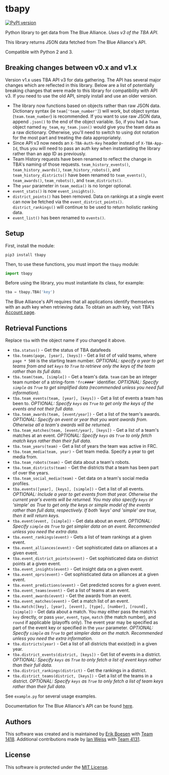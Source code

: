 # tbapy

[![PyPI version](https://badge.fury.io/py/tbapy.svg)](https://badge.fury.io/py/tbapy)

Python library to get data from The Blue Alliance. _Uses v3 of the TBA API._

This library returns JSON data fetched from The Blue Alliance's API.

Compatible with Python 2 and 3.

## Breaking changes between v0.x and v1.x
Version v1.x uses TBA API v3 for data gathering. The API has several major changes which are reflected in this library. Below are a list of potentially breaking changes that were made to this library for compatibility with API v3. If you need to use the old API, simply install and use an older version.
* The library now functions based on objects rather than raw JSON data. Dictionary syntax (ie `team['team_number']`) will work, but object syntax (`team.team_number`) is recommended. If you want to use raw JSON data, append `.json()` to the end of the object variable. So, if you had a `Team` object named `my_team`, `my_team.json()` would give you the team data as a raw dictionary. Otherwise, you'll need to switch to using dot notation for the most part and treating the data appropriately.
* Since API v3 now needs an `X-TBA-Auth-Key` header instead of `X-TBA-App-Id`, thus you will need to pass an auth key when instantiating the library rather than an app ID as previously.
* Team History requests have been renamed to reflect the change in TBA's naming of those requests. `team_history_events()`, `team_history_awards()`, `team_history_robots()`, and `team_history_districts()` have been renamed to `team_events()`, `team_awards()`, `team_robots()`, and `team_districts()`.
* The `year` parameter in `team_media()` is no longer optional.
* `event_stats()` is now `event_insights()`.
* `district_points()` has been removed. Data on rankings at a single event can now be fetched via the `event_district_points()`. `district_rankings()` will continue to be used to return holistic ranking data.
* `event_list()` has been renamed to `events()`.

## Setup
First, install the module:

    pip3 install tbapy

Then, to use these functions, you must import the `tbapy` module:

```py
import tbapy
```

Before using the library, you must instantiate its class, for example:

```py
tba = tbapy.TBA('key')
```

The Blue Alliance's API requires that all applications identify themselves with an auth key when retrieving data. To obtain an auth key, visit TBA's [Account page](https://www.thebluealliance.com/account).


## Retrieval Functions
Replace `tba` with the object name if you changed it above.
* `tba.status()` - Get the status of TBA datafeeds
* `tba.teams(page, [year], [keys])` - Get a list of of valid teams, where `page * 500` is the starting team number. _OPTIONAL: specify a year to get teams from and set `keys` to `True` to retrieve only the keys of the team rather than its full data._
* `tba.team(team, [simple])` - Get a team's data. `team` can be an integer team number of a string-form `'frc####'` identifier. _OPTIONAL: Specify `simple` as `True` to get simplified data (recommended unless you need full information)._
* `tba.team_events(team, [year], [keys])` - Get a list of events a team has been to. _OPTIONAL: Specify `keys` as `True` to get only the keys of the events and not their full data._
* `tba.team_awards(team, [event/year])` - Get a list of the team's awards. _OPTIONAL: Specify an event or year that you want awards from. Otherwise all a team's awards will be returned._
* `tba.team_matches(team, [event/year], [keys])` - Get a list of a team's matches at an event. _OPTIONAL: Specify `keys` as `True` to only fetch match keys rather than their full data._
* `tba.team_years(team)` - Get a list of years the team was active in FRC.
* `tba.team_media(team, year)` - Get team media. Specify a year to get media from.
* `tba.team_robots(team)` - Get data about a team's robots.
* `tba.team_districts(team)` - Get the districts that a team has been part of over the years.
* `tba.team_social_media(team)` - Get data on a team's social media profiles.
* `tba.events([year], [keys], [simple])` - Get a list of all events. _OPTIONAL: Include a year to get events from that year. Otherwise the current year's events will be returned. You may also specify `keys` or 'simple' as True to get only the keys or simple model of the events rather than full data, respectively. If both 'keys' and 'simple' are true, then it will return keys._
* `tba.event(event, [simple])` - Get data about an event. _OPTIONAL: Specify `simple` as `True` to get simpler data on an event. Recommended unless you need the extra data._
* `tba.event_rankings(event)` - Gets a list of team rankings at a given event.
* `tba.event_alliances(event)` - Get sophisticated data on alliances at a given event.
* `tba.event_district_points(event)` - Get sophisticated data on district points at a given event.
* `tba.event_insights(event)` - Get insight data on a given event.
* `tba.event_oprs(event)` - Get sophisticated data on alliances at a given event.
* `tba.event_predictions(event)` - Get predicted scores for a given event.
* `tba.event_teams(event)` - Get a list of teams at an event.
* `tba.event_awards(event)` - Get the awards from an event.
* `tba.event_matches(event)` - Get a match list of an event.
* `tba.match([key], [year], [event], [type], [number], [round], [simple])` - Get data about a match. You may either pass the match's `key` directly, or pass `year`, `event`, `type`, `match` (the match number), and `round` if applicable (playoffs only). The event year may be specified as part of the event key or specified in the `year` parameter. _OPTIONAL: Specify `simple` as `True` to get simpler data on the match. Recommended unless you need the extra information._
* `tba.districts(year)` - Get a list of all districts that exist(ed) in a given year.
* `tba.district_events(district, [keys])` - Get list of events in a district. _OPTIONAL: Specify `keys` as `True` to only fetch a list of event keys rather than their full data._
* `tba.district_rankings(district)` - Get the rankings in a district.
* `tba.district_teams(district, [keys])` - Get a list of the teams in a district. _OPTIONAL: Specify `keys` as `True` to only fetch a list of team keys rather than their full data._

See `example.py` for several usage examples.

Documentation for The Blue Alliance's API can be found [here](https://www.thebluealliance.com/apidocs).

## Authors
This software was created and is maintained by [Erik Boesen](https://github.com/ErikBoesen) with [Team 1418](https://github.com/frc1418). Additional contributions made by [Ian Weiss](https://github.com/endreman0) with [Team 4131](https://github.com/FRC4131).

## License
This software is protected under the [MIT License](LICENSE).
